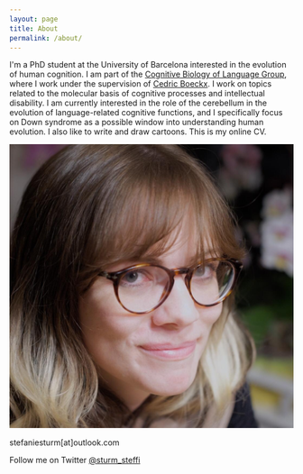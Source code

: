 ```yaml
---
layout: page
title: About
permalink: /about/
---
```


I'm a PhD student at the University of Barcelona interested in the evolution of human cognition. I am part of the <a href="http://cbl.ub.edu" target="_blank" rel="noopener noreferrer">Cognitive Biology of Language Group</a>, where I work under the supervision of <a href="https://www.icrea.cat/Web/ScientificStaff/cedric-boeckx--493" target="_blank" rel="noopener noreferrer">Cedric Boeckx</a>. I work on topics related to the molecular basis of cognitive processes and intellectual disability. I am currently interested in the role of the cerebellum in the evolution of language-related cognitive functions, and I specifically focus on Down syndrome as a possible window into understanding human evolution. I also like to write and draw cartoons. This is my online CV.

![This is me.](/images/steffi.jpeg)

stefaniesturm[at]outlook.com

Follow me on Twitter <a href="https://twitter.com/sturm_steffi" target="_blank" rel="noopener noreferrer">@sturm_steffi</a>
